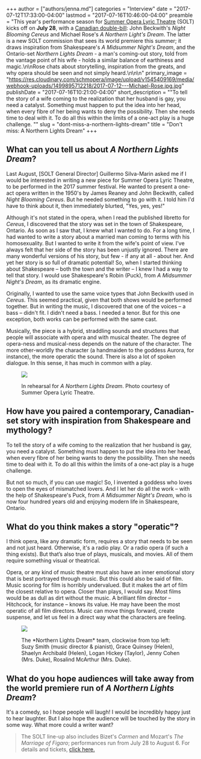 +++
author = ["authors/jenna.md"]
categories = "Interview"
date = "2017-07-12T17:33:00-04:00"
lastmod = "2017-07-16T10:46:00-04:00"
preamble = "This year's performance season for [Summer Opera Lyric Theatre](/scene/companies/summer-opera-lyric-theatre/) (SOLT) kicks off on **July 28**, with a [Canadian double-bill](http://www.solt.ca/performances.html): John Beckwith's *Night Blooming Cereus* and Michael Rose's *A Northern Light's Dream*. The latter is a new SOLT commission that sees its world premiere this summer; it draws inspiration from Shakespeare's *A Midsummer Night's Dream*, and the Ontario-set *Northern Lights Dream* - a man's coming-out story, told from the vantage point of his wife - holds a similar balance of earthiness and magic.\n\nRose chats about storytelling, inspiration from the greats, and why opera should be seen and not simply heard.\n\n\n"
primary_image = "https://res.cloudinary.com/schmopera/image/upload/v1545409169/media/webhook-uploads/1499895712218/2017-07-12---Michael-Rose.jpg.jpg"
publishDate = "2017-07-16T10:21:00-04:00"
short_description = "&quot;To tell the story of a wife coming to the realization that her husband is gay, you need a catalyst. Something must happen to put the idea into her head, when every fibre of her being wants to deny the possibility. Then she needs time to deal with it. To do all this within the limits of a one-act play is a huge challenge. &quot;"
slug = "dont-miss-a-northern-lights-dream"
title = "Don&#039;t miss: A Northern Lights Dream"
+++

## What can you tell us about *A Northern Lights Dream*?

Last August, [SOLT General Director] Guillermo Silva-Marin asked me if I would be interested in writing a new piece for Summer Opera Lyric Theatre, to be performed in the 2017 summer festival. He wanted to present a one-act opera written in the 1950's by James Reaney and John Beckwith, called *Night Blooming Cereus*. But he needed something to go with it. I told him I'd have to think about it, then immediately blurted, "Yes, yes, yes!"

Although it's not stated in the opera, when I read the published libretto for *Cereus*, I discovered that the story was set in the town of Shakespeare, Ontario. As soon as I saw that, I knew what I wanted to do. For a long time, I had wanted to write a story about a married man coming to terms with his homosexuality. But I wanted to write it from the wife's point of view. I've always felt that her side of the story has been unjustly ignored. There are many wonderful versions of his story, but few - if any at all - about her. And yet her story is so full of dramatic potential! So, when I started thinking about Shakespeare – both the town and the writer – I knew I had a way to tell that story. I would use Shakespeare's Robin (Puck), from *A Midsummer Night's Dream*, as its dramatic engine.

Originally, I wanted to use the same voice types that John Beckwith used in *Cereus*. This seemed practical, given that both shows would be performed together. But in writing the music, I discovered that one of the voices – a bass – didn't fit. I didn't need a bass. I needed a tenor. But for this one exception, both works can be performed with the same cast.

Musically, the piece is a hybrid, straddling sounds and structures that people will associate with opera and with musical theater. The degree of opera-ness and musical-ness depends on the nature of the character. The more other-worldly the character (a handmaiden to the goddess Aurora, for instance), the more operatic the sound. There is also a lot of spoken dialogue. In this sense, it has much in common with a play.

<figure data-type="image">

![](https://res.cloudinary.com/schmopera/image/upload/v1545409169/media/webhook-uploads/1499896209895/2017-07-12---IMG_5748.jpg.jpg)<figcaption>In rehearsal for *A Northern Lights Dream*. Photo courtesy of Summer Opera Lyric Theatre.</figcaption>
</figure>

## How have you paired a contemporary, Canadian-set story with inspiration from Shakespeare and mythology?

To tell the story of a wife coming to the realization that her husband is gay, you need a catalyst. Something must happen to put the idea into her head, when every fibre of her being wants to deny the possibility. Then she needs time to deal with it. To do all this within the limits of a one-act play is a huge challenge. 

But not so much, if you can use magic! So, I invented a goddess who loves to open the eyes of mismatched lovers. And I let her do all the work – with the help of Shakespeare's Puck, from *A Midsummer Night's Dream*, who is now four hundred years old and enjoying modern life in Shakespeare, Ontario.

## What do you think makes a story "operatic"?

I think opera, like any dramatic form, requires a story that needs to be seen and not just heard. Otherwise, it's a radio play. Or a radio opera (if such a thing exists). But that’s also true of plays, musicals, and movies. All of them require something visual or theatrical. 

Opera, or any kind of music theatre must also have an inner emotional story that is best portrayed through music. But this could also be said of film. Music scoring for film is horribly undervalued. But it makes the art of film the closest relative to opera. Closer than plays, I would say. Most films would be as dull as dirt without the music. A brilliant film director – Hitchcock, for instance – knows its value. He may have been the most operatic of all film directors. Music can move things forward, create suspense, and let us feel in a direct way what the characters are feeling. 

<figure data-type="image">

![](https://res.cloudinary.com/schmopera/image/upload/v1545409169/media/webhook-uploads/1499896183948/2017-07-12---NorthernLightsCast.jpg.jpg)
<figcaption>The *Northern Lights Dream* team, clockwise from top left: Suzy Smith (music director & pianist), Grace Quinsey (Helen), Shaelyn Archibald (Helen), Logan Hickey (Taylor), Jenny Cohen (Mrs. Duke), Rosalind McArthur (Mrs. Duke).</figcaption>
</figure>

## What do you hope audiences will take away from the world premiere run of *A Northern Lights Dream*?

It's a comedy, so I hope people will laugh! I would be incredibly happy just to hear laughter. But I also hope the audience will be touched by the story in some way. What more could a writer want?

>The SOLT line-up also includes Bizet's *Carmen* and Mozart's *The Marriage of Figaro*; performances run from July 28 to August 6. For details and tickets, [click here.](http://www.solt.ca/performances.html)

